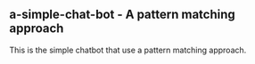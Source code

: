 ## a-simple-chat-bot - A pattern matching approach ##

This is the simple chatbot that use a pattern matching approach.


